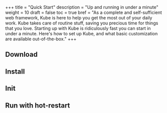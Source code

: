 +++
title = "Quick Start"
description = "Up and running in under a minute"
weight = 10
draft = false
toc = true
bref = "As a complete and self-sufficient web framework, Kube is here to help you get the most out of your daily work. Kube takes care of routine stuff, saving you precious time for things that you love. Starting up with Kube is ridiculously fast you can start in under a minute. Here's how to set up Kube, and what basic customization are available out-of-the-box."
+++

## Download

## Install

## Init

## Run with hot-restart

